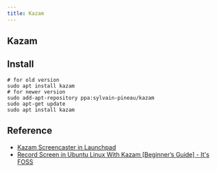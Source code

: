 ```yaml
---
title: Kazam
---
```


## Kazam


## Install

```
# for old version
sudo apt install kazam
# for newer version
sudo add-apt-repository ppa:sylvain-pineau/kazam
sudo apt-get update
sudo apt install kazam
```


## Reference
- [Kazam Screencaster in Launchpad](https://launchpad.net/kazam)
- [Record Screen in Ubuntu Linux With Kazam \[Beginner’s Guide\] \- It's FOSS](https://itsfoss.com/kazam-screen-recorder/)

